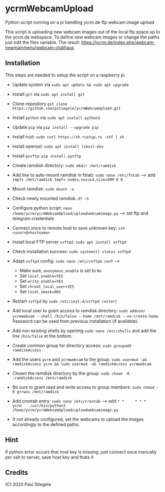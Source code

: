 # ycrmWebcamUpload
Python script running on a pi handling ycrm.de ftp webcam image upload

This script is uploading new webcam images out of the local ftp space up to the ycrm.de webspace. To define new webcam images or change the paths just edit the files variable.
The result: https://ycrm.de/index.php/webcam-newmainmenu/webcam-clubhaus

## Installation
This steps are needed to setup the script on a raspberry pi.
- Update system via `sudo apt update && sudo apt upgrade`
- Install `git` via `sudo apt install git`
- Clone repository `git clone https://github.com/pstiegele/ycrmWebcamUpload.git`
- Install `python` via `sudo apt install python3`
- Update `pip` via `pip install --upgrade pip`
- Install rust: `sudo curl https://sh.rustup.rs -sSf | sh`
- Install openssl: `sudo apt install libssl-dev`
- Install `pysftp`: `pip install pysftp`
- Create ramdisk directory: `sudo mkdir /mnt/ramdisk`
- Add line to auto-mount ramdisk in fstab: `sudo nano /etc/fstab` --> add `tmpfs /mnt/ramdisk tmpfs nodev,nosuid,size=50M 0 0`
- Mount ramdisk: `sudo mount -a`
- Check newly mounted ramdisk: `df -h`
- Configure python script: `nano /home/ycrm/ycrmWebcamUpload/uploadwebcamimage.py` --> set ftp and telegram credentials
- Connect once to remote host to save unknown key: `ssh <user>@<hostname>`
- Install local FTP server `vsftpd`: `sudo apt install vsftpd`
- Check installation success: `sudo systemctl status vsftpd`
- Adapt `vsftpd` config: `sudo nano /etc/vsftpd.conf` --> 
    - Make sure, `anonymous_enable` is set to `No`
    - Set `local_enable=YES`
    - Set `write_enable=YES`
    - Set `chroot_local_user=YES`
    - Set `local_umask=002`
- Restart `vsftpd` by `sudo /etc/init.d/vsftpd restart`
- Add local user to grant access to ramdisk directory: `sudo adduser ycrmwebcam --shell /bin/false --home /mnt/ramdisk --no-create-home`. Password can be used from previous installation (if available). 
- Add non existing shells by opening `sudo nano /etc/shells` and add the line `/bin/false` at the bottom.
- Create common group for directory access: `sudo groupadd ramdiskAccess`
- Add the users `ycrm` and `ycrmwebcam` to the group: `sudo usermod -aG ramdiskAccess ycrm && sudo usermod -aG ramdiskAccess ycrmwebcam`
- Chown the ramdisk directory by the group: `sudo chown -R :ramdiskAccess /mnt/ramdisk`
- Be sure to grant read and write access to group members: `sudo chmod -R g+rwxs /mnt/ramdisk`
- Add crontab entry: `sudo nano /etc/crontab` --> add `* *     * * *   ycrm    /usr/bin/python3 /home/ycrm/ycrmWebcamUpload/uploadwebcamimage.py`

- If not already configured, set the webcams to upload the images accordingly to the defined paths. 
## Hint
If python error occurs that host key is missing: just connect once manually per ssh to server, save host key and thats it

## Credits
(C) 2020 Paul Stiegele
